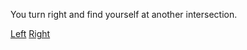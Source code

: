 You turn right and find yourself at another intersection.

[Left](https://github.com/incendofrumentum/INFOTC-1000-Final-Project/blob/master/mazelost.md)
[Right](https://github.com/incendofrumentum/INFOTC-1000-Final-Project/blob/master/maze3.md)
